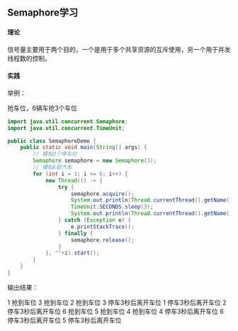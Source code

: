 ## Semaphore学习

#### 理论

信号量主要用于两个目的，一个是用于多个共享资源的互斥使用，另一个用于并发线程数的控制。

#### 实践

举例：

抢车位，6辆车抢3个车位

```java
import java.util.concurrent.Semaphore;
import java.util.concurrent.TimeUnit;

public class SemaphoreDemo {
    public static void main(String[] args) {
        // 模拟3个停车位
        Semaphore semaphore = new Semaphore(3);
        // 模拟6部汽车
        for (int i = 1; i <= 6; i++) {
            new Thread(() -> {
                try {
                    semaphore.acquire();
                    System.out.println(Thread.currentThread().getName()+"\t抢到车位");
                    TimeUnit.SECONDS.sleep(3);
                    System.out.println(Thread.currentThread().getName()+"\t停车3秒后离开车位");
                } catch (Exception e) {
                    e.printStackTrace();
                } finally {
                    semaphore.release();
                }
            }, ""+i).start();
        }
    }
}
```

输出结果：

1	抢到车位
3	抢到车位
2	抢到车位
3	停车3秒后离开车位
1	停车3秒后离开车位
2	停车3秒后离开车位
6	抢到车位
5	抢到车位
4	抢到车位
4	停车3秒后离开车位
6	停车3秒后离开车位
5	停车3秒后离开车位